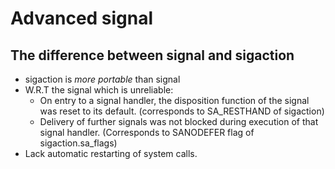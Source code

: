 # Advanced signal
## The difference between signal and sigaction 

- sigaction is *more portable* than signal
- W.R.T the signal which is unreliable:
	- On entry to a signal handler, the disposition function of the signal was reset to its default. (corresponds to SA_RESTHAND of sigaction)
	- Delivery of further signals was not blocked during execution of that signal handler. (Corresponds to SANODEFER flag of sigaction.sa_flags)
- Lack automatic restarting of system calls.

